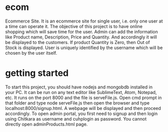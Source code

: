 # ecom
Ecommerce Site. It is an ecommerce site for single user, i.e. only one user at a time can operate it. The objective of this project is to have online shopping which will save time for the user. Admin can add the information like Product name, Description, Price and Quantity. And accordingly it will be displayed to the customers. If product Quantity is Zero, then Out of Stock is displayed. User is uniquely identified by the username which will be chosen by the user itself.
# getting started
To start this project, you should have nodejs and mongobdb installed in your PC. It can be run on any text editor like SublimeText, Atom,  Notepad, etc. It runs on the port 8000 and the file is serveFile.js. 
Open cmd prompt in that folder and type node serveFile.js then open the browser and type localhost:8000/signup.html. A webpage will be displayed and then proceed accordingly.
To open admin portal, you first need to signup and then login using Chitkara as username and cuhplogin as password. You cannot directly open adminProducts.html page.
